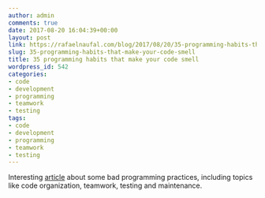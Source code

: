 ```yaml
---
author: admin
comments: true
date: 2017-08-20 16:04:39+00:00
layout: post
link: https://rafaelnaufal.com/blog/2017/08/20/35-programming-habits-that-make-your-code-smell/
slug: 35-programming-habits-that-make-your-code-smell
title: 35 programming habits that make your code smell
wordpress_id: 542
categories:
- code
- development
- programming
- teamwork
- testing
tags:
- code
- development
- programming
- teamwork
- testing
---
```


Interesting [article](https://techbeacon.com/35-bad-programming-habits-make-your-code-smell) about some bad programming practices, including topics like code organization, teamwork, testing and maintenance.
